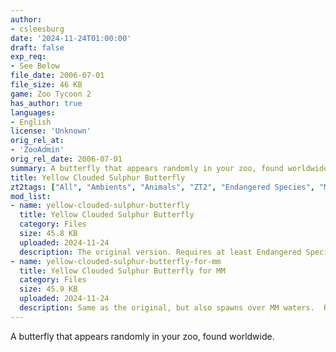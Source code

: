 ```yaml
---
author:
- csleesburg
date: '2024-11-24T01:00:00'
draft: false
exp_req:
- See Below
file_date: 2006-07-01
file_size: 46 KB
game: Zoo Tycoon 2
has_author: true
languages:
- English
license: 'Unknown'
orig_rel_at:
- 'ZooAdmin'
orig_rel_date: 2006-07-01
summary: A butterfly that appears randomly in your zoo, found worldwide.
title: Yellow Clouded Sulphur Butterfly
zt2tags: ["All", "Ambients", "Animals", "ZT2", "Endangered Species", "Marine Mania 2"]
mod_list:
- name: yellow-clouded-sulphur-butterfly
  title: Yellow Clouded Sulphur Butterfly
  category: Files
  size: 45.8 KB
  uploaded: 2024-11-24
  description: The original version. Requires at least Endangered Species.
- name: yellow-clouded-sulphur-butterfly-for-mm
  title: Yellow Clouded Sulphur Butterfly for MM
  category: Files
  size: 45.9 KB
  uploaded: 2024-11-24
  description: Same as the original, but also spawns over MM waters.  Requires Marine Mania 2.
---
```

A butterfly that appears randomly in your zoo, found worldwide.
